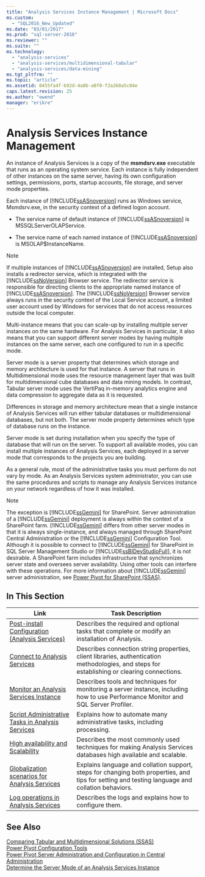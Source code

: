 ```yaml
---
title: "Analysis Services Instance Management | Microsoft Docs"
ms.custom: 
  - "SQL2016_New_Updated"
ms.date: "03/01/2017"
ms.prod: "sql-server-2016"
ms.reviewer: ""
ms.suite: ""
ms.technology: 
  - "analysis-services"
  - "analysis-services/multidimensional-tabular"
  - "analysis-services/data-mining"
ms.tgt_pltfrm: ""
ms.topic: "article"
ms.assetid: 0455fa4f-b92d-4a8b-a8f0-f2a268a5c84e
caps.latest.revision: 25
ms.author: "owend"
manager: "erikre"
---
```

# Analysis Services Instance Management
  An instance of Analysis Services is a copy of the **msmdsrv.exe** executable that runs as an operating system service. Each instance is fully independent of other instances on the same server, having its own configuration settings, permissions, ports, startup accounts, file storage, and server mode properties.  
  
 Each instance of [!INCLUDE[ssASnoversion](../../a9notintoc/includes/ssasnoversion-md.md)] runs as Windows service, Msmdsrv.exe, in the security context of a defined logon account.  
  
-   The service name of default instance of [!INCLUDE[ssASnoversion](../../a9notintoc/includes/ssasnoversion-md.md)] is MSSQLServerOLAPService.  
  
-   The service name of each named instance of [!INCLUDE[ssASnoversion](../../a9notintoc/includes/ssasnoversion-md.md)] is MSOLAP$InstanceName.  
  
> [!NOTE]  
>  If multiple instances of [!INCLUDE[ssASnoversion](../../a9notintoc/includes/ssasnoversion-md.md)] are installed, Setup also installs a redirector service, which is integrated with the [!INCLUDE[ssNoVersion](../../a9notintoc/includes/ssnoversion-md.md)] Browser service. The redirector service is responsible for directing clients to the appropriate named instance of [!INCLUDE[ssASnoversion](../../a9notintoc/includes/ssasnoversion-md.md)]. The [!INCLUDE[ssNoVersion](../../a9notintoc/includes/ssnoversion-md.md)] Browser service always runs in the security context of the Local Service account, a limited user account used by Windows for services that do not access resources outside the local computer.  
  
 Multi-instance means that you can scale-up by installing multiple server instances on the same hardware. For Analysis Services in particular, it also means that you can support different server modes by having multiple instances on the same server, each one configured to run in a specific mode.  
  
 Server mode is a server property that determines which storage and memory architecture is used for that instance. A server that runs in Multidimensional mode uses the resource management layer that was built for multidimensional cube databases and data mining models. In contrast, Tabular server mode uses the VertiPaq in-memory analytics engine and data compression to aggregate data as it is requested.  
  
 Differences in storage and memory architecture mean that a single instance of Analysis Services will run either tabular databases or multidimensional databases, but not both. The server mode property determines which type of database runs on the instance.  
  
 Server mode is set during installation when you specify the type of database that will run on the server. To support all available modes, you can install multiple instances of Analysis Services, each deployed in a server mode that corresponds to the projects you are building.  
  
 As a general rule, most of the administrative tasks you must perform do not vary by mode. As an Analysis Services system administrator, you can use the same procedures and scripts to manage any Analysis Services instance on your network regardless of how it was installed.  
  
> [!NOTE]  
>  The exception is [!INCLUDE[ssGemini](../../a9notintoc/includes/ssgemini-md.md)] for SharePoint. Server administration of a [!INCLUDE[ssGemini](../../a9notintoc/includes/ssgemini-md.md)] deployment is always within the context of a SharePoint farm. [!INCLUDE[ssGemini](../../a9notintoc/includes/ssgemini-md.md)] differs from other server modes in that it is always single-instance, and always managed through SharePoint Central Administration or the [!INCLUDE[ssGemini](../../a9notintoc/includes/ssgemini-md.md)] Configuration Tool. Although it is possible to connect to [!INCLUDE[ssGemini](../../a9notintoc/includes/ssgemini-md.md)] for SharePoint in SQL Server Management Studio or [!INCLUDE[ssBIDevStudioFull](../../a9notintoc/includes/ssbidevstudiofull-md.md)], it is not desirable. A SharePoint farm includes infrastructure that synchronizes server state and oversees server availability. Using other tools can interfere with these operations. For more information about [!INCLUDE[ssGemini](../../a9notintoc/includes/ssgemini-md.md)] server administration, see [Power Pivot for SharePoint &#40;SSAS&#41;](../../analysis-services/power-pivot-sharepoint/power-pivot-for-sharepoint-ssas.md).  
  
## In This Section  
  
|Link|Task Description|  
|----------|----------------------|  
|[Post-install Configuration &#40;Analysis Services&#41;](../../analysis-services/instances/post-install-configuration-analysis-services.md)|Describes the required and optional tasks that complete or modify an installation of Analysis.|  
|[Connect to Analysis Services](../../analysis-services/instances/connect-to-analysis-services.md)|Describes connection string properties, client libraries, authentication methodologies, and steps for establishing or clearing connections.|  
|[Monitor an Analysis Services Instance](../../analysis-services/instances/monitor-an-analysis-services-instance.md)|Describes tools and techniques for monitoring a server instance, including how to use Performance Monitor and SQL Server Profiler.|  
|[Script Administrative Tasks in Analysis Services](../../analysis-services/instances/script-administrative-tasks-in-analysis-services.md)|Explains how to automate many administrative tasks, including processing.|  
|[High availability and Scalability](../../analysis-services/instances/high-availability-and-scalability-in-analysis-services.md)|Describes the most commonly used techniques for making Analysis Services databases high available and scalable. |  
|[Globalization scenarios for Analysis Services](../../analysis-services/globalization-scenarios-for-analysis-services.md)|Explains language and collation support, steps for changing both properties, and tips for setting and testing language and collation behaviors.|  
|[Log operations in Analysis Services](../../analysis-services/instances/log-operations-in-analysis-services.md)|Describes the logs and explains how to configure them.|  
  
  
## See Also  
 [Comparing Tabular and Multidimensional Solutions &#40;SSAS&#41;](../../analysis-services/comparing-tabular-and-multidimensional-solutions-ssas.md)   
 [Power Pivot Configuration Tools](../../analysis-services/power-pivot-sharepoint/power-pivot-configuration-tools.md)   
 [Power Pivot Server Administration and Configuration in Central Administration](../../analysis-services/power-pivot-sharepoint/power-pivot-server-administration-and-configuration-in-central-administration.md)   
 [Determine the Server Mode of an Analysis Services Instance](../../analysis-services/instances/determine-the-server-mode-of-an-analysis-services-instance.md)  
  
  